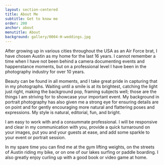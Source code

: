 ```yaml
---
layout: section-centered
title: About Me
subtitle: Get to know me
order: 200
anchor: about
menutitle: About
background: gallery/0004-H-weddings.jpg
---
```

After growing up in various cities throughout the USA as an Air Force brat, I have chosen Austin as my home for the last 16 years. I cannot remember a time when I have not been behind a camera documenting events and happenstance moments, but on a professional level I have been in the photography industry for over 10 years. 

Beauty can be found in all moments, and I take great pride in capturing that in my photographs. Waiting until a smile is at its brightest, catching the light just right, making the background pop, framing subjects well; those are the things I am striving for to showcase your important event. My background in portrait photography has also given me a strong eye for ensuring details are on point and for gently encouraging more natural and flattering poses and expressions. My style is natural, editorial, fun, and bright.

I am easy to work with and a consummate professional.  I will be responsive and clear in my communication with you, provide a quick turnaround on your images, put you and your guests at ease, and add some sparkle to your event or portrait session.

In my spare time you can find me at the gym lifting weights, on the streets of Austin riding my bike, or on one of our lakes surfing or paddle boarding. I also greatly enjoy curling up with a good book or video game at home.
